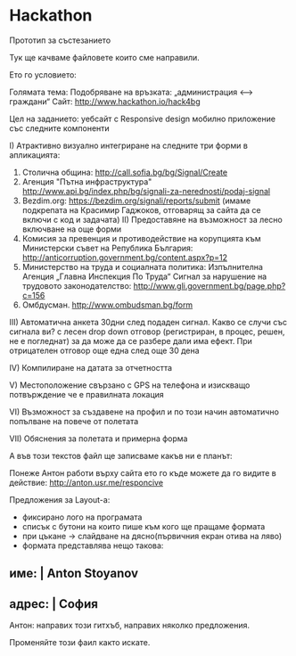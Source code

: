 ﻿# Hackathon
Прототип за състезанието

Тук ще качваме файловете които сме направили.

Ето го условието:

Голямата тема: Подобряване на връзката: „администрация <–> граждани“
Сайт: http://www.hackathon.io/hack4bg

Цел на заданието: 
уебсайт с Responsive design
мобилно приложение със следните компоненти

I) Атрактивно визуално интегриране на следните три форми в апликацията:
1. Столична община: <http://call.sofia.bg/bg/Signal/Create>
2. Агенция "Пътна инфраструктура" <http://www.api.bg/index.php/bg/signali-za-nerednosti/podaj-signal>
3. Bezdim.org:  <https://bezdim.org/signali/reports/submit>
(имаме подкрепата на Красимир Гаджоков, отговарящ за сайта да се включи с код и задачата)
II) Предоставяне на възможност за лесно включване на още форми
1. Комисия за превенция и противодействие на корупцията към Министерски съвет на Република България: <http://anticorruption.government.bg/content.aspx?p=12>
2. Министерство на труда и социалната политика: Изпълнителна Агенция „Главна Инспекция По Труда“ Сигнал за нарушение на трудовото законодателство: <http://www.gli.government.bg/page.php?c=156>
3. Омбдусман. http://www.ombudsman.bg/form

III) Автоматична анкета 30дни след подаден сигнал. Какво се случи със сигнала ви? с лесен drop down отговор (регистриран, в процес, решен, не е погледнат) за да може да се разбере дали има ефект. При отрицателен отговор още една след още 30 дена

IV) Компилиране на датата за отчетността

V) Местоположение свързано с GPS на телефона и изискващо потвърждение че е правилната локация 

VI) Възможност за създавене на профил и по този начин автоматично попълване на повече от полетата

VII) Обяснения за полетата и примерна форма


А във този текстов файл ще записваме какъв ни е планът:

Понеже Антон работи върху сайта ето го къде можете да го видите в действие:
http://anton.usr.me/responcive

Предложения за Layout-а:
- фиксирано лого на програмата
- списък с бутони на които пише към кого ще пращаме формата
- при цъкане -> слайдване на дясно(първичния екран отива на ляво)
- формата представлява нещо такова:

име:   | Anton Stoyanov
---------------------
адрес: | София
--------------------

Антон: направих този гитхъб, направих няколко предложения.


Променяйте този фаил както искате.